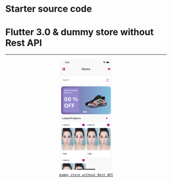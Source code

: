# Starter source code
# Flutter 3.0 & dummy store  without Rest API 

<hr>


<p align= "center">
  <a href="#">
     <kbd>
        <img height= "350" src="assets/images/app_preview.png" alt="dummy store  without Rest API">
        <br>
        <font size="1">dummy store  without Rest API</font>
        <br>
     </kbd>
  </a>
</p>

